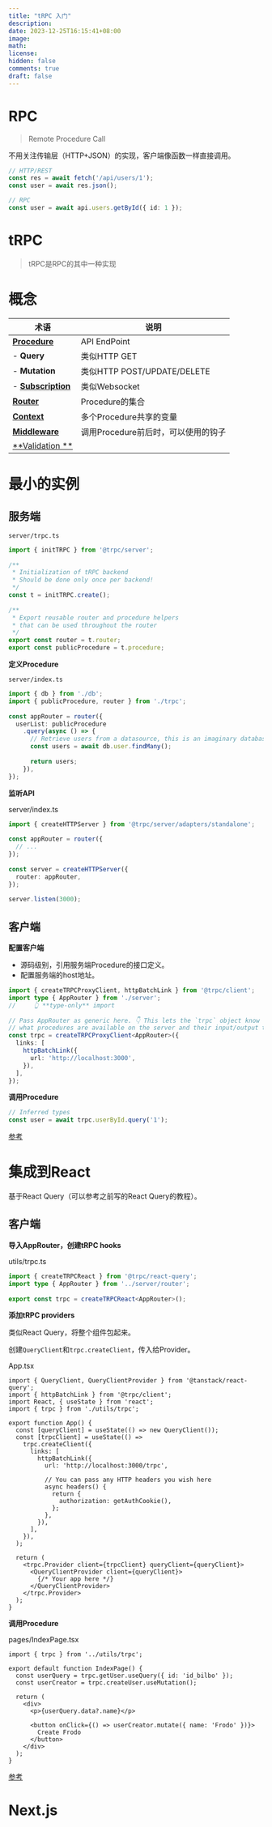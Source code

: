 ```yaml
---
title: "tRPC 入门"
description: 
date: 2023-12-25T16:15:41+08:00
image: 
math: 
license: 
hidden: false
comments: true
draft: false
---
```




# RPC

> Remote Procedure Call

不用关注传输层（HTTP+JSON）的实现，客户端像函数一样直接调用。

```typescript
// HTTP/REST
const res = await fetch('/api/users/1');
const user = await res.json();

// RPC
const user = await api.users.getById({ id: 1 });
```



# tRPC

> tRPC是RPC的其中一种实现



# 概念



| 术语                                                         | 说明                                |
| ------------------------------------------------------------ | ----------------------------------- |
| [**Procedure**](https://trpc.io/docs/server/procedures)      | API EndPoint                        |
| - **Query**                                                  | 类似HTTP GET                        |
| - **Mutation**                                               | 类似HTTP POST/UPDATE/DELETE         |
| - [**Subscription**](https://trpc.io/docs/subscriptions)     | 类似Websocket                       |
| [**Router**](https://trpc.io/docs/server/routers)            | Procedure的集合                     |
| [**Context**](https://trpc.io/docs/server/context)           | 多个Procedure共享的变量             |
| [**Middleware**](https://trpc.io/docs/server/middlewares)    | 调用Procedure前后时，可以使用的钩子 |
| [**Validation **](https://trpc.io/docs/server/procedures#input-validation) |                                     |



# 最小的实例



## 服务端

`server/trpc.ts`

```typescript
import { initTRPC } from '@trpc/server';
 
/**
 * Initialization of tRPC backend
 * Should be done only once per backend!
 */
const t = initTRPC.create();
 
/**
 * Export reusable router and procedure helpers
 * that can be used throughout the router
 */
export const router = t.router;
export const publicProcedure = t.procedure;
```



**定义Procedure**

`server/index.ts`

```typescript
import { db } from './db';
import { publicProcedure, router } from './trpc';
 
const appRouter = router({
  userList: publicProcedure
    .query(async () => {
      // Retrieve users from a datasource, this is an imaginary database
      const users = await db.user.findMany();
             
      return users;
    }),
});
```



**监听API**

server/index.ts

```typescript
import { createHTTPServer } from '@trpc/server/adapters/standalone';
 
const appRouter = router({
  // ...
});
 
const server = createHTTPServer({
  router: appRouter,
});
 
server.listen(3000);
```



## 客户端



**配置客户端**

- 源码级别，引用服务端Procedure的接口定义。
- 配置服务端的host地址。

```typescript
import { createTRPCProxyClient, httpBatchLink } from '@trpc/client';
import type { AppRouter } from './server';
//     👆 **type-only** import
 
// Pass AppRouter as generic here. 👇 This lets the `trpc` object know
// what procedures are available on the server and their input/output types.
const trpc = createTRPCProxyClient<AppRouter>({
  links: [
    httpBatchLink({
      url: 'http://localhost:3000',
    }),
  ],
});
```



**调用Procedure**

```typescript
// Inferred types
const user = await trpc.userById.query('1');
```



[参考](https://trpc.io/docs/quickstart)



# 集成到React

基于React Query（可以参考之前写的React Query的教程）。



## 客户端

**导入AppRouter，创建tRPC hooks**

utils/trpc.ts

```typescript
import { createTRPCReact } from '@trpc/react-query';
import type { AppRouter } from '../server/router';
 
export const trpc = createTRPCReact<AppRouter>();
```



**添加tRPC providers**

类似React Query，将整个组件包起来。

创建`QueryClient`和`trpc.createClient`，传入给Provider。

App.tsx

```react
import { QueryClient, QueryClientProvider } from '@tanstack/react-query';
import { httpBatchLink } from '@trpc/client';
import React, { useState } from 'react';
import { trpc } from './utils/trpc';

export function App() {
  const [queryClient] = useState(() => new QueryClient());
  const [trpcClient] = useState(() =>
    trpc.createClient({
      links: [
        httpBatchLink({
          url: 'http://localhost:3000/trpc',

          // You can pass any HTTP headers you wish here
          async headers() {
            return {
              authorization: getAuthCookie(),
            };
          },
        }),
      ],
    }),
  );

  return (
    <trpc.Provider client={trpcClient} queryClient={queryClient}>
      <QueryClientProvider client={queryClient}>
        {/* Your app here */}
      </QueryClientProvider>
    </trpc.Provider>
  );
}
```

**调用Procedure**

pages/IndexPage.tsx

```react
import { trpc } from '../utils/trpc';
 
export default function IndexPage() {
  const userQuery = trpc.getUser.useQuery({ id: 'id_bilbo' });
  const userCreator = trpc.createUser.useMutation();
 
  return (
    <div>
      <p>{userQuery.data?.name}</p>
 
      <button onClick={() => userCreator.mutate({ name: 'Frodo' })}>
        Create Frodo
      </button>
    </div>
  );
}
```



[参考](https://trpc.io/docs/client/react/setup)



# Next.js





